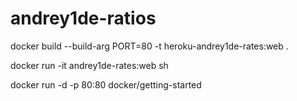 # andrey1de-ratios

docker build --build-arg PORT=80 -t heroku-andrey1de-rates:web . 

docker run -it andrey1de-rates:web  sh

docker run -d -p 80:80 docker/getting-started




